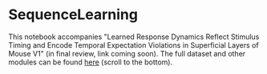 # SequenceLearning
This notebook accompanies "Learned Response Dynamics Reflect Stimulus Timing and Encode Temporal Expectation Violations in Superficial Layers of Mouse V1" (in final review, link coming soon). The full dataset and other modules can be found [here](https://gavorniklab.bu.edu/supplemental-materials.html) (scroll to the bottom).
